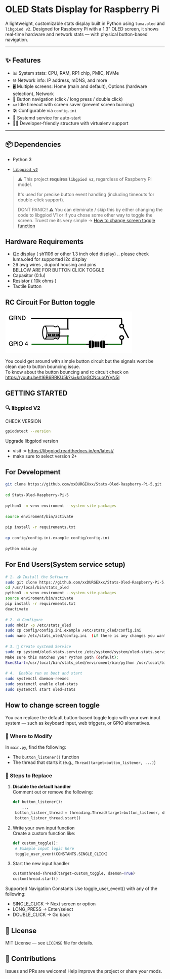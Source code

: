 # OLED Stats Display for Raspberry Pi

A lightweight, customizable stats display built in Python using `luma.oled` and `libgpiod v2`. Designed for Raspberry Pi with a 1.3" OLED screen, it shows real-time hardware and network stats — with physical button-based navigation.

---

## ✨ Features

- 📊 System stats: CPU, RAM, RP1 chip, PMIC, NVMe
- 🌐 Network info: IP address, mDNS, and more
- 🖥️ Multiple screens: Home (main and default), Options (hardware selection), Network
- 🔘 Button navigation (click / long press / double click)
- 💤 Idle timeout with screen saver (prevent screen burning)
- 🛠️ Configurable via `config.ini`
- 🔄 Systemd service for auto-start
- 👨‍💻 Developer-friendly structure with virtualenv support

---

## 📦 Dependencies

- Python 3

- [`libgpiod v2`](https://git.kernel.org/pub/scm/libs/libgpiod/libgpiod.git)  
> ⚠️ This project **requires `libgpiod v2`**, regardless of Raspberry Pi model.
>    
> It's used for precise button event handling (including timeouts for double-click support).
>  
> DONT PANIC!! ⚠️ You can eleminate / skip  this by either changing the code to libgpiod V1 or if you chose some other way to toggle the screen. Truest me its very simple -> [How to change screen toggle function](#How-to-change-screen-toggle)


## Hardware Requirements
- i2c display ( sh1106 or other 1.3 inch oled display) .. please check luma.oled for supported i2c display  
- 26 awg wires , dupont housing and pins  
BELLOW ARE FOR BUTTON CLICK TOGGLE  
- Capasitor (0.1u)  
- Resistor ( 10k ohms )  
- Tactile Button 


## RC Circuit For Button toggle
<img src="images/rc_circuit.png" width="400px">

You could get around with simple button circuit but the signals wont be clean due to button bouncing issue.  
To know about the button bouncing and rc circuit check on https://youtu.be/tI6B6BRKU5k?si=kr0qGCNcuo0YyN5I



## GETTING STARTED

### 🔍 libgpiod V2

CHECK VERSION
```bash
gpiodetect --version
```

Upgrade libgpiod version
- visit := https://libgpiod.readthedocs.io/en/latest/
- make sure to select version 2+


## For Development
```bash
git clone https://github.com/xxDURGEXxx/Stats-Oled-Raspberry-Pi-5.git

cd Stats-Oled-Raspberry-Pi-5

python3 -m venv enviroment --system-site-packages

source enviroment/bin/activate

pip install -r requirements.txt

cp config/config.ini.example config/config.ini

python main.py
```


## For End Users(System service setup)
```bash
# 1. 📥 Install the Software
sudo git clone https://github.com/xxDURGEXxx/Stats-Oled-Raspberry-Pi-5.git /usr/local/bin/stats_oled  
cd /usr/local/bin/stats_oled  
python3 -m venv enviroment --system-site-packages  
source enviroment/bin/activate
pip install -r requirements.txt
deactivate

# 2. ⚙️ Configure
sudo mkdir -p /etc/stats_oled
sudo cp config/config.ini.example /etc/stats_oled/config.ini
sudo nano /etc/stats_oled/config.ini  (if there is any changes you want to make)

# 3. 🔁 Create systemd Service
sudo cp systemd/oled-stats.service /etc/systemd/system/oled-stats.service
Make sure this matches your Python path (default):
ExecStart=/usr/local/bin/stats_oled/enviroment/bin/python /usr/local/bin/stats_oled/main.py

# 4.  Enable run on boot and start
sudo systemctl daemon-reexec
sudo systemctl enable oled-stats
sudo systemctl start oled-stats
```



## How to change screen toggle

You can replace the default button-based toggle logic with your own input system — such as keyboard input, web triggers, or GPIO alternatives.

### 🧩 Where to Modify

In `main.py`, find the following:

- The `button_listener()` function  
- The thread that starts it (e.g., `Thread(target=button_listener, ...)`)

### 🔄 Steps to Replace

1. **Disable the default handler**  
   Comment out or remove the following:
   ```python
   def button_listener():
       ...
    botton_listner_thread = threading.Thread(target=button_listener, daemon=True)
    botton_listner_thread.start()
    ```
2. Write your own input function  
   Create a custom function like:
   ```python
   def custom_toggle():
    # Example input logic here
    toggle_user_event(CONSTANTS.SINGLE_CLICK)
   ```

3. Start the new input handler
    ```python 
    customthread=Thread(target=custom_toggle, daemon=True)
    customthread.start()
    ```

Supported Navigation Constants
Use toggle_user_event() with any of the following:
- SINGLE_CLICK → Next screen or option
- LONG_PRESS → Enter/select
- DOUBLE_CLICK → Go back


## 📜 License

MIT License — see `LICENSE` file for details.

## 🤝 Contributions

Issues and PRs are welcome! Help improve the project or share your mods.